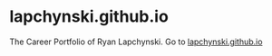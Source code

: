# lapchynski.github.io

The Career Portfolio of Ryan Lapchynski. Go to [lapchynski.github.io](https://lapchynski.github.io)
